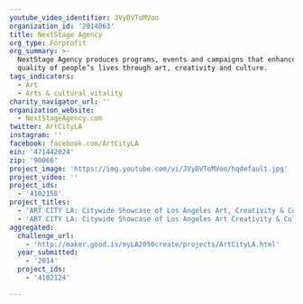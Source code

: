 ```yaml
---
youtube_video_identifier: JVyDVToMVoo
organization_id: '2014063'
title: NextStage Agency
org_type: Forprofit
org_summary: >-
  NextStage Agency produces programs, events and campaigns that enhance the
  quality of people’s lives through art, creativity and culture.
tags_indicators:
  - Art
  - Arts & cultural vitality
charity_navigator_url: ''
organization_website:
  - NextStageAgency.com
twitter: ArtCityLA
instagram: ''
facebook: facebook.com/ArtCityLA
ein: '471442024'
zip: '90066'
project_image: 'https://img.youtube.com/vi/JVyDVToMVoo/hqdefault.jpg'
project_video: ''
project_ids:
  - '4102158'
project_titles:
  - 'ART CITY LA: Citywide Showcase of Los Angeles Art, Creativity & Culture'
  - 'ART CITY LA: Citywide Showcase of Los Angeles Art Creativity & Culture'
aggregated:
  challenge_url:
    - 'http://maker.good.is/myLA2050create/projects/ArtCityLA.html'
  year_submitted:
    - '2014'
  project_ids:
    - '4102124'

---
```

